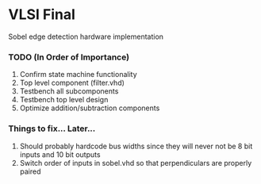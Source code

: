 VLSI Final
==========

Sobel edge detection hardware implementation

### TODO (In Order of Importance) ###
1. Confirm state machine functionality
2. Top level component (filter.vhd)
3. Testbench all subcomponents
4. Testbench top level design
5. Optimize addition/subtraction components

### Things to fix... Later... ###
1. Should probably hardcode bus widths since they will never not be 8 bit inputs and 10 bit outputs
2. Switch order of inputs in sobel.vhd so that perpendiculars are properly paired
